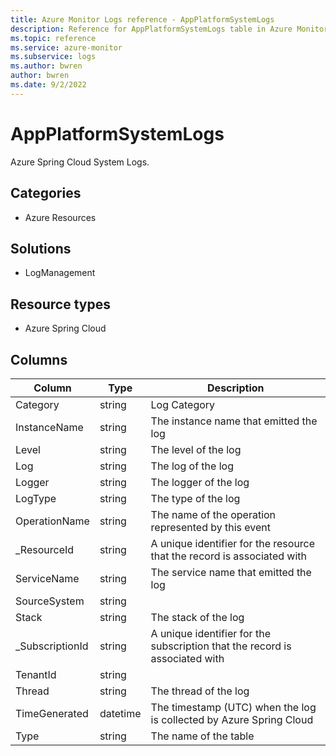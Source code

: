 ```yaml
---
title: Azure Monitor Logs reference - AppPlatformSystemLogs
description: Reference for AppPlatformSystemLogs table in Azure Monitor Logs.
ms.topic: reference
ms.service: azure-monitor
ms.subservice: logs
ms.author: bwren
author: bwren
ms.date: 9/2/2022
---
```


# AppPlatformSystemLogs

 Azure Spring Cloud System Logs.

## Categories

- Azure Resources
## Solutions

- LogManagement
## Resource types

- Azure Spring Cloud




## Columns

| Column | Type | Description |
| --- | --- | --- |
| Category | string | Log Category |
| InstanceName | string | The instance name that emitted the log |
| Level | string | The level of the log |
| Log | string | The log of the log |
| Logger | string | The logger of the log |
| LogType | string | The type of the log |
| OperationName | string | The name of the operation represented by this event |
| _ResourceId | string | A unique identifier for the resource that the record is associated with |
| ServiceName | string | The service name that emitted the log |
| SourceSystem | string |  |
| Stack | string | The stack of the log |
| _SubscriptionId | string | A unique identifier for the subscription that the record is associated with |
| TenantId | string |  |
| Thread | string | The thread of the log |
| TimeGenerated | datetime | The timestamp (UTC) when the log is collected by Azure Spring Cloud |
| Type | string | The name of the table |

